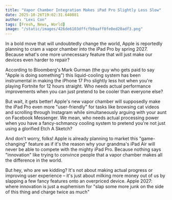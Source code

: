 ```yaml
---
title: "Vapor Chamber Integration Makes iPad Pro Slightly Less Slow"
date: 2025-10-26T19:02:31.640881
author: "Lexi Con"
tags: [Fresh, News, World]
image: "/static/images/426de6103dffcfb9aaff0fe0ed20adf3.png"
---
```



In a bold move that will undoubtedly change the world, Apple is reportedly planning to cram a vapor chamber into the iPad Pro by spring 2027. Because what's one more unnecessary feature that will just make our devices even harder to repair?

According to Bloomberg's Mark Gurman (the guy who gets paid to say "Apple is doing something") this liquid-cooling system has been instrumental in making the iPhone 17 Pro slightly less hot when you're playing Fortnite for 12 hours straight. Who needs actual performance improvements when you can just pretend to be cooler than everyone else?

But wait, it gets better! Apple's new vapor chamber will supposedly make the iPad Pro even more "user-friendly" for tasks like browsing cat videos and scrolling through Instagram while simultaneously arguing with your aunt on Facebook Messenger. We mean, who needs actual processing power when you have a fancy-schmancy cooling system to pretend you're not just using a glorified Etch A Sketch?

And don't worry, folks! Apple is already planning to market this "game-changing" feature as if it's the reason why your grandma's iPad Air will never be able to compete with the mighty iPad Pro. Because nothing says "innovation" like trying to convince people that a vapor chamber makes all the difference in the world.

But hey, who are we kidding? It's not about making actual progress or improving user experience – it's just about milking more money out of us by slapping a few fancy features onto an overpriced device. Apple 2027: where innovation is just a euphemism for "slap some more junk on the side of this thing and charge twice as much"
